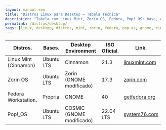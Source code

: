 ```yaml
---
layout: manual-seo
title: "Distros Linux para Desktop — Tabela Técnica"
description: "Tabela com Linux Mint, Zorin OS, Fedora, Pop!_OS: base, ambiente gráfico, ISO oficial e links diretos."
permalink: /distros/desktop/
tags: [linux, desktop, distros, mint, zorin, fedora, pop-os, gnome, cinnamon, sysadmin]
---
```



<section>


<table class="evergreen-table">
  <thead>
    <tr>
      <th>Distros.</th>
      <th>Bases.</th>
      <th>Desktop Environment</th>
      <th>ISO Oficial.</th>
      <th>Link.</th>
    </tr>
  </thead>
  <tbody>
    <tr>
      <td data-label="Distro">Linux Mint (Cinnamon)</td>
      <td data-label="Base">Ubuntu LTS</td>
      <td data-label="Desktop Environment">Cinnamon</td>
      <td data-label="ISO Oficial">21.3</td>
      <td data-label="Link"><a href="https://linuxmint.com/download.php" target="_blank" rel="noopener">linuxmint.com</a></td>
    </tr>
    <tr>
      <td data-label="Distro">Zorin OS</td>
      <td data-label="Base">Ubuntu LTS</td>
      <td data-label="Desktop Environment">Zorin (GNOME modificado)</td>
      <td data-label="ISO Oficial">17.3</td>
      <td data-label="Link"><a href="https://zorin.com/os/" target="_blank" rel="noopener">zorin.com</a></td>
    </tr>
    <tr>
      <td data-label="Distro">Fedora Workstation.</td>
      <td data-label="Base">Própria</td>
      <td data-label="Desktop Environment">GNOME</td>
      <td data-label="ISO Oficial">40</td>
      <td data-label="Link"><a href="https://getfedora.org/" target="_blank" rel="noopener">getfedora.org</a></td>
    </tr>
    <tr>
      <td data-label="Distro">Pop!_OS</td>
      <td data-label="Base">Ubuntu LTS</td>
      <td data-label="Desktop Environment">COSMIC (GNOME modificado)</td>
      <td data-label="ISO Oficial">22.04 LTS</td>
      <td data-label="Link"><a href="https://pop.system76.com/" target="_blank" rel="noopener">system76.com</a></td>
    </tr>
  </tbody>
</table>



</section>

